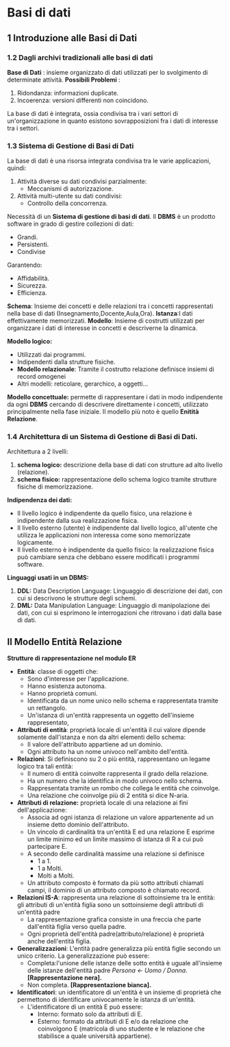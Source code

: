 # Basi di dati 

## 1 Introduzione alle Basi di Dati

### 1.2 Dagli archivi tradizionali alle basi di dati

**Base di Dati** : insieme organizzato di dati utilizzati per lo svolgimento di determinate attività.
**Possibili Problemi** : 
1. Ridondanza: informazioni duplicate.
2. Incoerenza: versioni differenti non coincidono.

La base di dati è integrata, ossia condivisa tra i vari settori di un'organizzazione in quanto esistono sovrapposizioni fra i dati di interesse tra i settori.

### 1.3 Sistema di Gestione di Basi di Dati
La base di dati è una risorsa integrata condivisa tra le varie applicazioni, quindi:
 1. Attività diverse su dati condivisi parzialmente: 
	 - Meccanismi di autorizzazione.
 2. Attività multi-utente su dati condivisi:
	 - Controllo della concorrenza.

Necessità di un **Sistema di gestione di basi di dati**.
Il **DBMS** è un prodotto software in grado di gestire collezioni di dati:
- Grandi.
- Persistenti.
- Condivise

Garantendo:
 - Affidabilità.
 - Sicurezza.
 - Efficienza. 

**Schema**: Insieme dei concetti e delle relazioni tra i concetti rappresentati nella base di dati (Insegnamento,Docente,Aula,Ora).
**Istanza**:I dati effettivamente memorizzati.
 **Modello**: Insieme di costrutti utilizzati per organizzare i dati di interesse in concetti e descriverne la dinamica.
 
 **Modello logico:**
- Utilizzati dai programmi.
- Indipendenti dalla strutture fisiche.
 - **Modello relazionale**: Tramite il costrutto relazione definisce insiemi di record omogenei
 - Altri modelli: reticolare, gerarchico, a oggetti...

**Modello concettuale:** permette di rappresentare i dati in modo indipendente da ogni **DBMS** cercando di descrivere direttamente i concetti, utilizzato principalmente nella fase iniziale. Il modello più noto è quello **Enitità Relazione**.

### 1.4 Architettura di un Sistema di  Gestione di Basi di Dati.

Architettura a 2 livelli:
1. **schema logico:** descrizione della base di dati con strutture ad alto livello (relazione).
2. **schema fisico:** rappresentazione dello schema logico tramite strutture fisiche di memorizzazione.

**Indipendenza dei dati:** 
- Il livello logico è indipendente da quello fisico, una relazione è indipendente dalla sua realizzazione fisica.
- Il livello esterno (utente) è indipendente dal livello logico, all'utente che utilizza le applicazioni non interessa come sono memorizzate logicamente.
- Il livello esterno è indipendente da quello fisico: la realizzazione fisica può cambiare senza che debbano essere modificati i programmi software.

**Linguaggi usati in un DBMS:**
1. **DDL:** Data Description Language: Linguaggio di descrizione dei dati, con cui si descrivono le strutture degli schemi.
2. **DML:** Data Manipulation Language: Linguaggio di manipolazione dei dati, con cui si esprimono le interrogazioni che ritrovano i dati dalla base di dati.
## Il Modello Entità Relazione ##
 **Strutture di rappresentazione nel modulo ER**
 - **Entità**: classe di oggetti che:
   - Sono d'interesse per l'applicazione.
   - Hanno esistenza autonoma.
   - Hanno proprietà comuni. 
   - Identificata da un nome unico nello schema e rappresentata tramite un rettangolo.
   - Un'istanza di un'entità rappresenta un oggetto dell'insieme rappresentato,
 - **Attributi di entità**: proprietà locale di un'entità il cui valore dipende solamente dall'istanza e non da altri elementi dello schema:
   - Il valore dell'attributo appartiene ad un dominio.
   -  Ogni attributo ha un nome univoco nell'ambito dell'entità.
 - **Relazioni**: Si definiscono su 2 o più entità, rappresentano un legame logico tra tali entità:
   - Il numero di entità coinvolte rappresenta il grado della relazione. 
   - Ha un numero che la identifica in modo univoco nello schema.
   - Rappresentata tramite un rombo che collega le entità che coinvolge.
   - Una relazione che coinvolge più di 2 entità si dice N-aria.
 - **Attributi di relazione:** proprietà locale di una relazione ai fini dell'applicazione:
   - Associa ad ogni istanza di relazione un valore appartenente ad un insieme detto dominio dell'attributo. 
   - Un vincolo di cardinalità tra un'entità E ed una relazione E esprime un limite minimo ed un limite massimo di istanza di R a cui può partecipare E.
   - A secondo delle cardinalità massime una relazione si definisce 
     - 1 a 1.
     - 1 a Molti.
     - Molti a Molti. 
   - Un attributo composto è formato da più sotto attributi chiamati campi, il dominio di un attributo composto è chiamato record. 
 - **Relazioni IS-A**: rappresenta una relazione di sottoinsieme tra le entità: gli attributi di un'entità figlia sono un sottoinsieme degli attributi di un'entità padre 
   - La rappresentazione grafica consiste in una freccia che parte dall'entità figlia verso quella padre.
   - Ogni proprietà dell'entità padre(attributo/relazione) è proprietà anche dell'entità figlia.
 - **Generalizzazioni**: L'entità padre generalizza più entità figlie secondo un unico criterio. La generalizzazione può essere:
     - Completa:l'unione delle istanze delle sotto entità è uguale all'insieme delle istanze dell'entità padre *Persona <- Uomo / Donna*. **[Rappresentazione nera].**
     - Non completa. **[Rappresentazione bianca].**
 - **Identificatori**: un identificatore di un'entità è un insieme di proprietà che permettono di identificare univocamente le istanza di un'entità.
   - L'identificatore di un entità E può essere:
     - Interno: formato solo da attributi di E.
     - Esterno: formato da attributi di E e/o da relazione che coinvolgono E (matricola di uno studente e le relazione che stabilisce a quale università appartiene).
